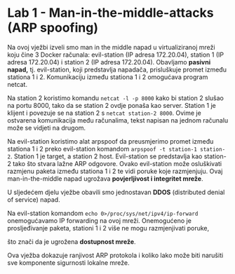 # Lab 1 - Man-in-the-middle-attacks (ARP spoofing)

Na ovoj vježbi izveli smo man in the middle napad u virtualiziranoj mreži koju čine 3 Docker računala: evil-station (IP adresa 172.20.04), station 1 (IP adresa 172.20.04) i station 2 (IP adresa 172.20.04). Obavljamo **pasivni napad,** tj. evil-station, koji predstavlja napadača, prisluškuje promet između stationa 1 i 2. Komunikaciju između stationa 1 i 2 omogućava program netcat.

Na station 2 koristimo komandu `netcat -l -p 8000` kako bi station 2 slušao na portu 8000, tako da se station 2 ovdje ponaša kao server. Station 1 je klijent i povezuje se na station 2 s `netcat station-2 8000`. Ovime je ostvarena komunikacija među računalima, tekst napisan na jednom računalu može se vidjeti na drugom. 

Na evil-station koristimo alat arpspoof da preusmjerimo promet između stationa 1 i 2 preko evil-station komandom `arpspoof -t station-1 station-2`. Station 1 je target, a station 2 host. Evil-station se predstavlja kao station-2 tako što stvara lažne ARP odgovore. Ovako evil-station može osluškivati razmjenu paketa između stationa 1 i 2 te vidi poruke koje razmjenjuju. Ovaj man-in-the-middle napad ugrožava **povjerljivost i integritet mreže**.

U sljedećem djelu vježbe obavili smo jednostavan **DDOS** (distributed denial of service) napad.

Na evil-station komandom `echo 0>/proc/sys/net/ipv4/ip-forward` onemogućavamo IP forwarding na ovoj mreži. Onemogućeno je prosljeđivanje paketa, stationi 1 i 2 više ne mogu razmjenjivati poruke,

što znači da je ugrožena **dostupnost mreže**.

Ova vježba dokazuje ranjivost ARP protokola i koliko lako može biti narušiti sve komponente sigurnosti lokalne mreže.
